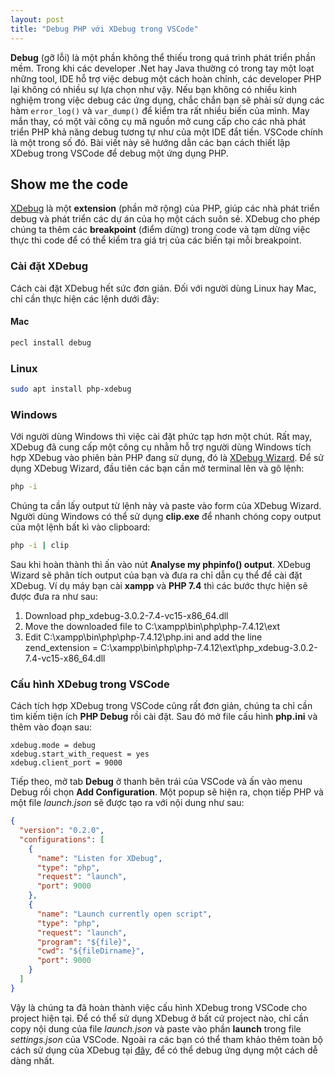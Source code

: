 ```yaml
---
layout: post
title: "Debug PHP với XDebug trong VSCode"
---
```


**Debug** (gỡ lỗi) là một phần không thể thiếu trong quá trình phát triển phần mềm. Trong khi các developer .Net hay Java thường có trong tay một loạt những tool, IDE hỗ trợ việc debug một cách hoàn chỉnh, các developer PHP lại không có nhiều sự lựa chọn như vậy. Nếu bạn không có nhiều kinh nghiệm trong việc debug các ứng dụng, chắc chắn bạn sẽ phải sử dụng các hàm `error_log()` và `var_dump()` để kiểm tra rất nhiều biến của mình. May mắn thay, có một vài công cụ mã nguồn mở cung cấp cho các nhà phát triển PHP khả năng debug tương tự như của một IDE đắt tiền. VSCode chính là một trong số đó. Bài viết này sẽ hướng dẫn các bạn cách thiết lập XDebug trong VSCode để debug một ứng dụng PHP.

## Show me the code
[XDebug](https://xdebug.org/) là một **extension** (phần mở rộng) của PHP, giúp các nhà phát triển debug và phát triển các dự án của họ một cách suôn sẻ. XDebug cho phép chúng ta thêm các **breakpoint** (điểm dừng) trong code và tạm dừng việc thực thi code để có thể kiểm tra giá trị của các biến tại mỗi breakpoint. 

### Cài đặt XDebug
Cách cài đặt XDebug hết sức đơn giản. Đối với người dùng Linux hay Mac, chỉ cần thực hiện các lệnh dưới đây:

#### Mac
~~~bash
pecl install debug
~~~

### Linux
~~~bash
sudo apt install php-xdebug
~~~

### Windows
Với người dùng Windows thì việc cài đặt phức tạp hơn một chút. Rất may, XDebug đã cung cấp một công cụ nhằm hỗ trợ người dùng Windows tích hợp XDebug vào phiên bản PHP đang sử dụng, đó là [XDebug Wizard](https://xdebug.org/wizard). Để sử dụng XDebug Wizard, đầu tiên các bạn cần mở terminal lên và gõ lệnh:
~~~bash
php -i
~~~
Chúng ta cần lấy output từ lệnh này và paste vào form của XDebug Wizard. Người dùng Windows có thể sử dụng **clip.exe** để nhanh chóng copy output của một lệnh bất kì vào clipboard:
~~~bash
php -i | clip
~~~
Sau khi hoàn thành thì ấn vào nút **Analyse my phpinfo() output**. XDebug Wizard sẽ phân tích output của bạn và đưa ra chỉ dẫn cụ thể để cài đặt XDebug. Ví dụ máy bạn cài **xampp** và **PHP 7.4** thì các bước thực hiện sẽ được đưa ra như sau:

 1. Download php_xdebug-3.0.2-7.4-vc15-x86_64.dll
 2. Move the downloaded file to C:\xampp\bin\php\php-7.4.12\ext
 3. Edit C:\xampp\bin\php\php-7.4.12\php.ini and add the line
zend_extension = C:\xampp\bin\php\php-7.4.12\ext\php_xdebug-3.0.2-7.4-vc15-x86_64.dll

### Cấu hình XDebug trong VSCode
Cách tích hợp XDebug trong VSCode cũng rất đơn giản, chúng ta chỉ cần tìm kiếm tiện ích **PHP Debug** rồi cài đặt. Sau đó mở file cấu hình **php.ini** và thêm vào đoạn sau:
```
xdebug.mode = debug
xdebug.start_with_request = yes
xdebug.client_port = 9000
```
Tiếp theo, mở tab **Debug** ở thanh bên trái của VSCode và ấn vào menu Debug rồi chọn **Add Configuration**. Một popup sẽ hiện ra, chọn tiếp PHP và một file *launch.json* sẽ được tạo ra với nội dung như sau:
~~~json
{
  "version": "0.2.0",
  "configurations": [
    {
      "name": "Listen for XDebug",
      "type": "php",
      "request": "launch",
      "port": 9000
    },
    {
      "name": "Launch currently open script",
      "type": "php",
      "request": "launch",
      "program": "${file}",
      "cwd": "${fileDirname}",
      "port": 9000
    }
  ]
}
~~~
Vậy là chúng ta đã hoàn thành việc cấu hình XDebug trong VSCode cho project hiện tại. Để có thể sử dụng XDebug ở bất cứ project nào, chỉ cần copy nội dung của file *launch.json* và paste vào phần **launch** trong file *settings.json* của VSCode. Ngoài ra các bạn có thể tham khảo thêm toàn bộ cách sử dụng của XDebug tại [đây](https://xdebug.org/docs/), để có thể debug ứng dụng một cách dễ dàng nhất.